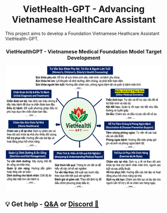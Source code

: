 
<h1 align="center">
  <span> VietHealth-GPT - Advancing Vietnamese HealthCare Assistant</span>
</h1>

This project aims to develop a Foundation Vietnamese Heathcare Assistant VietHealth-GPT.

<h3 align="center">
  <span> VietHealthGPT - Vietnamese Medical Foundation Model Target Development</span>
</h3>

<div align="center">
     <img width="auto" height="400px" src="./images/VietHealthGPT_medical_domains.png"/>
</div>

## 💡 Get help - [Q&A](https://github.com/TranNhiem/Vietnamese_LLMs/discussions) or [Discord 💬](https://discord.gg/BC8Mqq8qYn)
